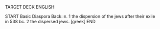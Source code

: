 TARGET DECK
ENGLISH

START
Basic
Diaspora
Back: n. 1 the dispersion of the jews after their exile in 538 bc. 2 the dispersed jews. [greek]
END

